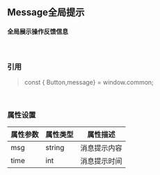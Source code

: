 ## Message全局提示
#### 全局展示操作反馈信息
&nbsp;
&nbsp;
&nbsp;
### 引用
>const { Button,message} = window.common;

&nbsp;
&nbsp;

### 属性设置

| 属性参数 | 属性类型 | 属性描述 |
| ------ | ------ | ------ |
| msg  | string | 消息提示内容 |
| time  | int | 消息提示时间 |

&nbsp;
&nbsp;
&nbsp;
&nbsp;
